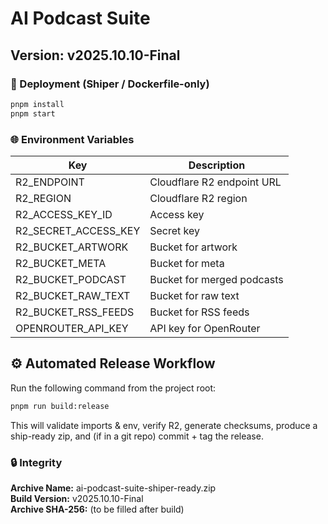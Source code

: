 # AI Podcast Suite

## Version: v2025.10.10-Final

### 🚀 Deployment (Shiper / Dockerfile-only)
```bash
pnpm install
pnpm start
```

### 🌐 Environment Variables
| Key | Description |
|-----|--------------|
| R2_ENDPOINT | Cloudflare R2 endpoint URL |
| R2_REGION | Cloudflare R2 region |
| R2_ACCESS_KEY_ID | Access key |
| R2_SECRET_ACCESS_KEY | Secret key |
| R2_BUCKET_ARTWORK | Bucket for artwork |
| R2_BUCKET_META | Bucket for meta |
| R2_BUCKET_PODCAST | Bucket for merged podcasts |
| R2_BUCKET_RAW_TEXT | Bucket for raw text |
| R2_BUCKET_RSS_FEEDS | Bucket for RSS feeds |
| OPENROUTER_API_KEY | API key for OpenRouter |

## ⚙️ Automated Release Workflow
Run the following command from the project root:
```bash
pnpm run build:release
```
This will validate imports & env, verify R2, generate checksums, produce a ship-ready zip, and (if in a git repo) commit + tag the release.

### 🔒 Integrity
**Archive Name:** ai-podcast-suite-shiper-ready.zip  
**Build Version:** v2025.10.10-Final  
**Archive SHA-256:** (to be filled after build)
